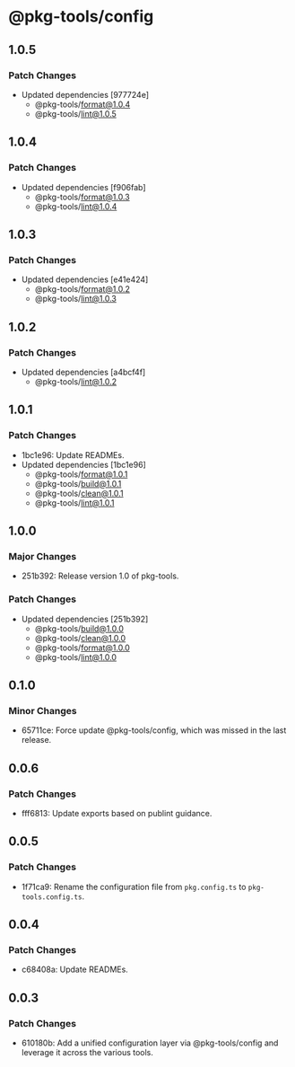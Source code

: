 # @pkg-tools/config

## 1.0.5

### Patch Changes

- Updated dependencies [977724e]
  - @pkg-tools/format@1.0.4
  - @pkg-tools/lint@1.0.5

## 1.0.4

### Patch Changes

- Updated dependencies [f906fab]
  - @pkg-tools/format@1.0.3
  - @pkg-tools/lint@1.0.4

## 1.0.3

### Patch Changes

- Updated dependencies [e41e424]
  - @pkg-tools/format@1.0.2
  - @pkg-tools/lint@1.0.3

## 1.0.2

### Patch Changes

- Updated dependencies [a4bcf4f]
  - @pkg-tools/lint@1.0.2

## 1.0.1

### Patch Changes

- 1bc1e96: Update READMEs.
- Updated dependencies [1bc1e96]
  - @pkg-tools/format@1.0.1
  - @pkg-tools/build@1.0.1
  - @pkg-tools/clean@1.0.1
  - @pkg-tools/lint@1.0.1

## 1.0.0

### Major Changes

- 251b392: Release version 1.0 of pkg-tools.

### Patch Changes

- Updated dependencies [251b392]
  - @pkg-tools/build@1.0.0
  - @pkg-tools/clean@1.0.0
  - @pkg-tools/format@1.0.0
  - @pkg-tools/lint@1.0.0

## 0.1.0

### Minor Changes

- 65711ce: Force update @pkg-tools/config, which was missed in the last release.

## 0.0.6

### Patch Changes

- fff6813: Update exports based on publint guidance.

## 0.0.5

### Patch Changes

- 1f71ca9: Rename the configuration file from `pkg.config.ts` to `pkg-tools.config.ts`.

## 0.0.4

### Patch Changes

- c68408a: Update READMEs.

## 0.0.3

### Patch Changes

- 610180b: Add a unified configuration layer via @pkg-tools/config and leverage it across the various tools.
